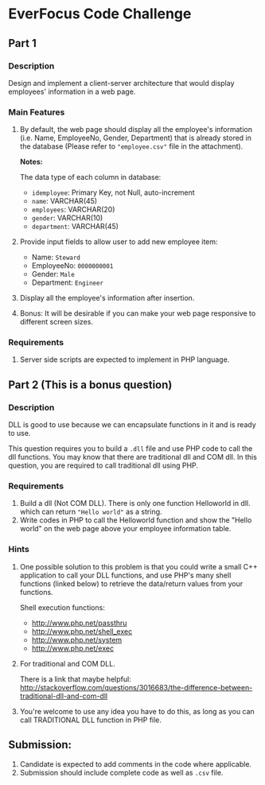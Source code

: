 # EverFocus Code Challenge

## Part 1### DescriptionDesign and implement a client-server architecture that would display employees' information in a web page. ### Main Features
1.	By default, the web page should display all the employee's information (i.e. Name, EmployeeNo, Gender, Department) that is already stored in the database (Please refer to `"employee.csv"` file in the attachment).
	
	**Notes:**
	
	The data type of each column in database:
		- `idemployee`: Primary Key, not Null, auto-increment	- `name`: VARCHAR(45)	- `employees`: VARCHAR(20)	- `gender`: VARCHAR(10)	- `department`: VARCHAR(45) 	
2.	Provide input fields to allow user to add new employee item:

	- Name: `Steward`	- EmployeeNo: `0000000001`	- Gender: `Male`	- Department: `Engineer`3.	Display all the employee's information after insertion.
4.	Bonus: It will be desirable if you can make your web page responsive to different screen sizes.### Requirements1.	Server side scripts are expected to implement in PHP language.## Part 2 (This is a bonus question)### DescriptionDLL is good to use because we can encapsulate functions in it and is ready to use.
This question requires you to build a `.dll` file and use PHP code to call the dll functions. You may know that there are traditional dll and COM dll. In this question, you are required to call traditional dll using PHP.### Requirements1.	Build a dll (Not COM DLL). There is only one function Helloworld in dll. which can return `"Hello world"` as a string.2.	Write codes in PHP to call the Helloworld function and show the "Hello world" on the web page above your employee information table.### Hints1.	One possible solution to this problem is that you could write a small C++ application to call your DLL functions, and use PHP's many shell functions (linked below) to retrieve the data/return values from your functions.
	Shell execution functions:
		- http://www.php.net/passthru	- http://www.php.net/shell_exec	- http://www.php.net/system	- http://www.php.net/exec2.	For traditional and COM DLL. 
	There is a link that maybe helpful: http://stackoverflow.com/questions/3016683/the-difference-between-traditional-dll-and-com-dll3.	You're welcome to use any idea you have to do this, as long as you can call TRADITIONAL DLL function in PHP file.## Submission:1.	Candidate is expected to add comments in the code where applicable.2.	Submission should include complete code as well as `.csv` file.